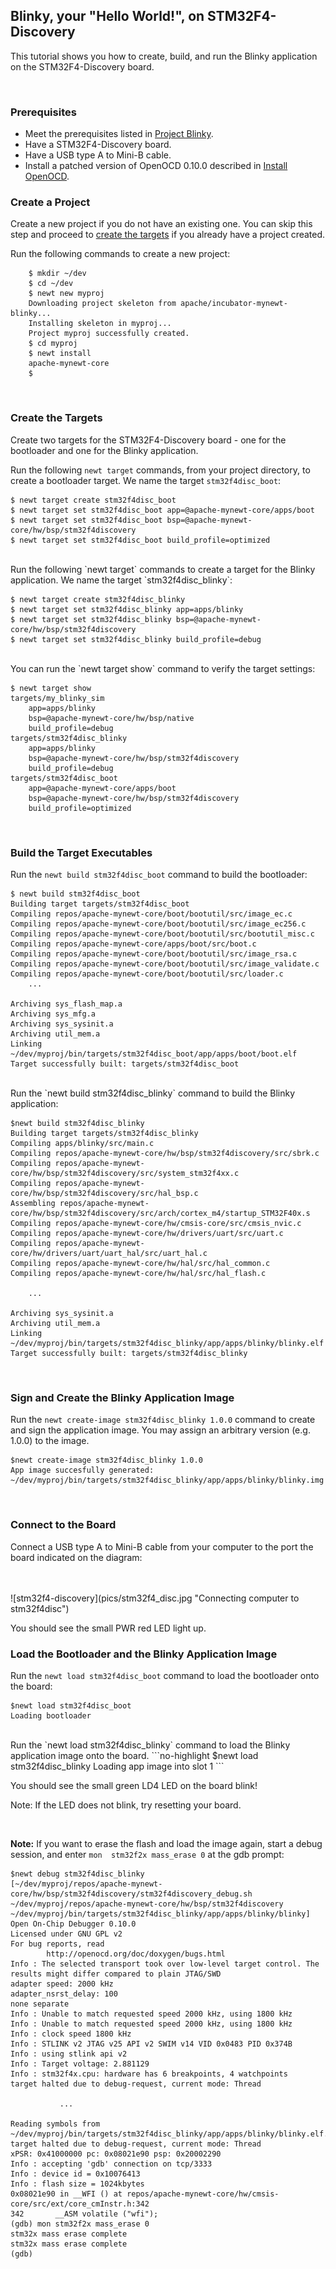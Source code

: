 ## Blinky, your "Hello World!", on STM32F4-Discovery 
This tutorial shows you how to create, build, and run the Blinky application on the STM32F4-Discovery board.
<br>

<br>

### Prerequisites

* Meet the prerequisites listed in [Project Blinky](/os/tutorials/blinky.md).
* Have a STM32F4-Discovery board.
* Have a USB type A to Mini-B cable.    
* Install a patched version of OpenOCD 0.10.0 described in [Install OpenOCD](os/get_started/cross_tools/).  

### Create a Project  
Create a new project if you do not have an existing one.  You can skip this step and proceed to [create the targets](#create_targets) if you already have a project created.  

Run the following commands to create a new project:

```no-highlight
    $ mkdir ~/dev
    $ cd ~/dev
    $ newt new myproj
    Downloading project skeleton from apache/incubator-mynewt-blinky...
    Installing skeleton in myproj...
    Project myproj successfully created.
    $ cd myproj
    $ newt install
    apache-mynewt-core
    $
``` 

<br>

### <a name="create_targets"></a>Create the Targets

Create two targets for the STM32F4-Discovery board - one for the bootloader and one for the Blinky application.

Run the following `newt target` commands, from your project directory, to create a bootloader target. We name the target `stm32f4disc_boot`:

```no-highlight
$ newt target create stm32f4disc_boot
$ newt target set stm32f4disc_boot app=@apache-mynewt-core/apps/boot
$ newt target set stm32f4disc_boot bsp=@apache-mynewt-core/hw/bsp/stm32f4discovery
$ newt target set stm32f4disc_boot build_profile=optimized
```

<br>
Run the following `newt target` commands to create a target for the Blinky application. We name the target `stm32f4disc_blinky`:

```no-highlight
$ newt target create stm32f4disc_blinky
$ newt target set stm32f4disc_blinky app=apps/blinky
$ newt target set stm32f4disc_blinky bsp=@apache-mynewt-core/hw/bsp/stm32f4discovery
$ newt target set stm32f4disc_blinky build_profile=debug
```
<br>
You can run the `newt target show` command to verify the target settings:

```no-highlight
$ newt target show 
targets/my_blinky_sim
    app=apps/blinky
    bsp=@apache-mynewt-core/hw/bsp/native
    build_profile=debug
targets/stm32f4disc_blinky
    app=apps/blinky
    bsp=@apache-mynewt-core/hw/bsp/stm32f4discovery
    build_profile=debug
targets/stm32f4disc_boot
    app=@apache-mynewt-core/apps/boot
    bsp=@apache-mynewt-core/hw/bsp/stm32f4discovery
    build_profile=optimized
```
<br>

### Build the Target Executables 

Run the `newt build stm32f4disc_boot` command to build the bootloader:

```no-highlight
$ newt build stm32f4disc_boot
Building target targets/stm32f4disc_boot
Compiling repos/apache-mynewt-core/boot/bootutil/src/image_ec.c
Compiling repos/apache-mynewt-core/boot/bootutil/src/image_ec256.c
Compiling repos/apache-mynewt-core/boot/bootutil/src/bootutil_misc.c
Compiling repos/apache-mynewt-core/apps/boot/src/boot.c
Compiling repos/apache-mynewt-core/boot/bootutil/src/image_rsa.c
Compiling repos/apache-mynewt-core/boot/bootutil/src/image_validate.c
Compiling repos/apache-mynewt-core/boot/bootutil/src/loader.c
    ...

Archiving sys_flash_map.a
Archiving sys_mfg.a
Archiving sys_sysinit.a
Archiving util_mem.a
Linking ~/dev/myproj/bin/targets/stm32f4disc_boot/app/apps/boot/boot.elf
Target successfully built: targets/stm32f4disc_boot
```

<br>
Run the `newt build stm32f4disc_blinky` command to build the Blinky application:

```no-highlight
$newt build stm32f4disc_blinky
Building target targets/stm32f4disc_blinky
Compiling apps/blinky/src/main.c
Compiling repos/apache-mynewt-core/hw/bsp/stm32f4discovery/src/sbrk.c
Compiling repos/apache-mynewt-core/hw/bsp/stm32f4discovery/src/system_stm32f4xx.c
Compiling repos/apache-mynewt-core/hw/bsp/stm32f4discovery/src/hal_bsp.c
Assembling repos/apache-mynewt-core/hw/bsp/stm32f4discovery/src/arch/cortex_m4/startup_STM32F40x.s
Compiling repos/apache-mynewt-core/hw/cmsis-core/src/cmsis_nvic.c
Compiling repos/apache-mynewt-core/hw/drivers/uart/src/uart.c
Compiling repos/apache-mynewt-core/hw/drivers/uart/uart_hal/src/uart_hal.c
Compiling repos/apache-mynewt-core/hw/hal/src/hal_common.c
Compiling repos/apache-mynewt-core/hw/hal/src/hal_flash.c
     
    ...

Archiving sys_sysinit.a
Archiving util_mem.a
Linking ~/dev/myproj/bin/targets/stm32f4disc_blinky/app/apps/blinky/blinky.elf
Target successfully built: targets/stm32f4disc_blinky
```


<br>

### Sign and Create the Blinky Application Image 

Run the `newt create-image stm32f4disc_blinky 1.0.0` command to create and sign the application image. You may assign an arbitrary version (e.g. 1.0.0) to the image.

```no-highlight
$newt create-image stm32f4disc_blinky 1.0.0
App image succesfully generated: ~/dev/myproj/bin/targets/stm32f4disc_blinky/app/apps/blinky/blinky.img
```

<br>

### Connect to the Board

Connect a USB type A to Mini-B cable from your computer to the port the board indicated on the diagram:     

<br>
<br>
![stm32f4-discovery](pics/stm32f4_disc.jpg "Connecting computer to stm32f4disc")

<br>

You should see the small PWR red LED light up.

### Load the Bootloader and the Blinky Application Image

Run the `newt load stm32f4disc_boot` command to load the bootloader onto the board: 

```no-highlight
$newt load stm32f4disc_boot
Loading bootloader
```
<br>
Run the `newt load stm32f4disc_blinky` command to load the Blinky application image onto the board.
```no-highlight
$newt load stm32f4disc_blinky
Loading app image into slot 1
```

You should see the small green LD4 LED on the board blink!

Note: If the LED does not blink, try resetting your board.

<br>

**Note:** If you want to erase the flash and load the image again, start a debug session, and enter `mon  stm32f2x mass_erase 0` at the gdb prompt:
```no-highlight
$newt debug stm32f4disc_blinky
[~/dev/myproj/repos/apache-mynewt-core/hw/bsp/stm32f4discovery/stm32f4discovery_debug.sh ~/dev/myproj/repos/apache-mynewt-core/hw/bsp/stm32f4discovery ~/dev/myproj/bin/targets/stm32f4disc_blinky/app/apps/blinky/blinky]
Open On-Chip Debugger 0.10.0
Licensed under GNU GPL v2
For bug reports, read
        http://openocd.org/doc/doxygen/bugs.html
Info : The selected transport took over low-level target control. The results might differ compared to plain JTAG/SWD
adapter speed: 2000 kHz
adapter_nsrst_delay: 100
none separate
Info : Unable to match requested speed 2000 kHz, using 1800 kHz
Info : Unable to match requested speed 2000 kHz, using 1800 kHz
Info : clock speed 1800 kHz
Info : STLINK v2 JTAG v25 API v2 SWIM v14 VID 0x0483 PID 0x374B
Info : using stlink api v2
Info : Target voltage: 2.881129
Info : stm32f4x.cpu: hardware has 6 breakpoints, 4 watchpoints
target halted due to debug-request, current mode: Thread

           ...

Reading symbols from ~/dev/myproj/bin/targets/stm32f4disc_blinky/app/apps/blinky/blinky.elf...done.
target halted due to debug-request, current mode: Thread
xPSR: 0x41000000 pc: 0x08021e90 psp: 0x20002290
Info : accepting 'gdb' connection on tcp/3333
Info : device id = 0x10076413
Info : flash size = 1024kbytes
0x08021e90 in __WFI () at repos/apache-mynewt-core/hw/cmsis-core/src/ext/core_cmInstr.h:342
342       __ASM volatile ("wfi");
(gdb) mon stm32f2x mass_erase 0
stm32x mass erase complete
stm32x mass erase complete
(gdb)
```
